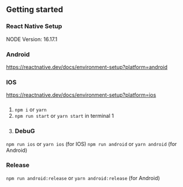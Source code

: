 ## Getting started

### React Native Setup
NODE Version: 16.17.1

### Android
https://reactnative.dev/docs/environment-setup?platform=android
### IOS
https://reactnative.dev/docs/environment-setup?platform=ios

### 
1. `npm i` or `yarn`
2. `npm run start` or `yarn start` in terminal 1
3. ### DebuG
  `npm run ios` or `yarn ios` (for IOS) `npm run android` or `yarn android` (for Android)
  ### Release
  `npm run android:release` or `yarn android:release` (for Android)
